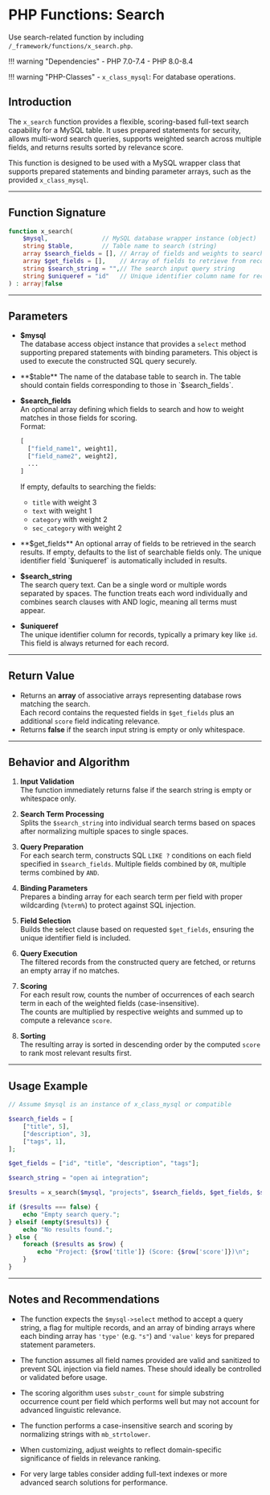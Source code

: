 # PHP Functions: Search

Use search-related function by including `/_framework/functions/x_search.php`.

!!! warning "Dependencies"
	- PHP 7.0-7.4
	- PHP 8.0-8.4
	
!!! warning "PHP-Classes"
	- `x_class_mysql`: For database operations.


## Introduction

The `x_search` function provides a flexible, scoring-based full-text search capability for a MySQL table. It uses prepared statements for security, allows multi-word search queries, supports weighted search across multiple fields, and returns results sorted by relevance score.

This function is designed to be used with a MySQL wrapper class that supports prepared statements and binding parameter arrays, such as the provided `x_class_mysql`.

***

## Function Signature

```php
function x_search(
    $mysql,               // MySQL database wrapper instance (object)
    string $table,        // Table name to search (string)
    array $search_fields = [], // Array of fields and weights to search - format: [ ["field", weight], ... ]
    array $get_fields = [],    // Array of fields to retrieve from records
    string $search_string = "",// The search input query string
    string $uniqueref = "id"   // Unique identifier column name for records
) : array|false
```

***

## Parameters

- **$mysql**  
  The database access object instance that provides a `select` method supporting prepared statements with binding parameters. This object is used to execute the constructed SQL query securely.

- **$table**  
  The name of the database table to search in. The table should contain fields corresponding to those in `$search_fields`.

- **$search_fields**  
  An optional array defining which fields to search and how to weight matches in those fields for scoring.  
  Format:  
  ```php
  [
    ["field_name1", weight1],
    ["field_name2", weight2],
    ...
  ]
  ```
  If empty, defaults to searching the fields:  
  - `title` with weight 3  
  - `text` with weight 1  
  - `category` with weight 2  
  - `sec_category` with weight 2

- **$get_fields**  
  An optional array of fields to be retrieved in the search results. If empty, defaults to the list of searchable fields only. The unique identifier field `$uniqueref` is automatically included in results.

- **$search_string**  
  The search query text. Can be a single word or multiple words separated by spaces. The function treats each word individually and combines search clauses with AND logic, meaning all terms must appear.

- **$uniqueref**  
  The unique identifier column for records, typically a primary key like `id`. This field is always returned for each record.

***

## Return Value

- Returns an **array** of associative arrays representing database rows matching the search.  
  Each record contains the requested fields in `$get_fields` plus an additional `score` field indicating relevance.  
- Returns **false** if the search input string is empty or only whitespace.

***

## Behavior and Algorithm

1. **Input Validation**  
   The function immediately returns false if the search string is empty or whitespace only.

2. **Search Term Processing**  
   Splits the `$search_string` into individual search terms based on spaces after normalizing multiple spaces to single spaces.

3. **Query Preparation**  
   For each search term, constructs SQL `LIKE ?` conditions on each field specified in `$search_fields`. Multiple fields combined by `OR`, multiple terms combined by `AND`.

4. **Binding Parameters**  
   Prepares a binding array for each search term per field with proper wildcarding (`%term%`) to protect against SQL injection.

5. **Field Selection**  
   Builds the select clause based on requested `$get_fields`, ensuring the unique identifier field is included.

6. **Query Execution**  
   The filtered records from the constructed query are fetched, or returns an empty array if no matches.

7. **Scoring**  
   For each result row, counts the number of occurrences of each search term in each of the weighted fields (case-insensitive).  
   The counts are multiplied by respective weights and summed up to compute a relevance `score`.

8. **Sorting**  
   The resulting array is sorted in descending order by the computed `score` to rank most relevant results first.

***

## Usage Example

```php
// Assume $mysql is an instance of x_class_mysql or compatible

$search_fields = [
    ["title", 5],
    ["description", 3],
    ["tags", 1],
];

$get_fields = ["id", "title", "description", "tags"];

$search_string = "open ai integration";

$results = x_search($mysql, "projects", $search_fields, $get_fields, $search_string, "id");

if ($results === false) {
    echo "Empty search query.";
} elseif (empty($results)) {
    echo "No results found.";
} else {
    foreach ($results as $row) {
        echo "Project: {$row['title']} (Score: {$row['score']})\n";
    }
}
```

***

## Notes and Recommendations

- The function expects the `$mysql->select` method to accept a query string, a flag for multiple records, and an array of binding arrays where each binding array has `'type'` (e.g. `"s"`) and `'value'` keys for prepared statement parameters.

- The function assumes all field names provided are valid and sanitized to prevent SQL injection via field names. These should ideally be controlled or validated before usage.

- The scoring algorithm uses `substr_count` for simple substring occurrence count per field which performs well but may not account for advanced linguistic relevance.

- The function performs a case-insensitive search and scoring by normalizing strings with `mb_strtolower`.

- When customizing, adjust weights to reflect domain-specific significance of fields in relevance ranking.

- For very large tables consider adding full-text indexes or more advanced search solutions for performance.